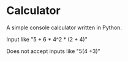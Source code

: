 # Calculator

A simple console calculator written in Python.

Input like "5 + 6 * 4^2 * (2 + 4)"

Does not accept inputs like "5(4 +3)"
